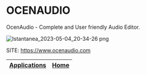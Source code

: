 # OCENAUDIO

 OcenAudio - Complete and User friendly Audio Editor.
 
 ![Istantanea_2023-05-04_20-34-26 png](https://user-images.githubusercontent.com/88724353/236297308-01dfc549-1bec-4712-8131-e400d06a9ed8.jpg)

 SITE: https://www.ocenaudio.com

 | [Applications](https://portable-linux-apps.github.io/apps.html) | [Home](https://portable-linux-apps.github.io)
 | --- | --- |
